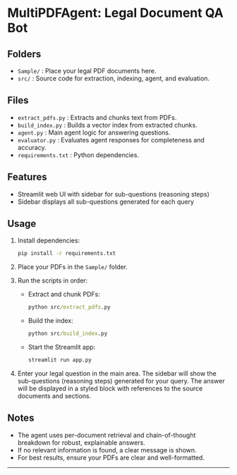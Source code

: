 # MultiPDFAgent: Legal Document QA Bot

## Folders
- `Sample/` : Place your legal PDF documents here.
- `src/` : Source code for extraction, indexing, agent, and evaluation.

## Files
- `extract_pdfs.py` : Extracts and chunks text from PDFs.
- `build_index.py` : Builds a vector index from extracted chunks.
- `agent.py` : Main agent logic for answering questions.
- `evaluator.py` : Evaluates agent responses for completeness and accuracy.
- `requirements.txt` : Python dependencies.

## Features
- Streamlit web UI with sidebar for sub-questions (reasoning steps)
- Sidebar displays all sub-questions generated for each query

## Usage
1. Install dependencies:
   ```cmd
   pip install -r requirements.txt
   ```
2. Place your PDFs in the `Sample/` folder.
3. Run the scripts in order:
   - Extract and chunk PDFs:
     ```cmd
     python src/extract_pdfs.py
     ```
   - Build the index:
     ```cmd
     python src/build_index.py
     ```
   - Start the Streamlit app:
     ```cmd
     streamlit run app.py
     ```

4. Enter your legal question in the main area. The sidebar will show the sub-questions (reasoning steps) generated for your query. The answer will be displayed in a styled block with references to the source documents and sections.

## Notes
- The agent uses per-document retrieval and chain-of-thought breakdown for robust, explainable answers.
- If no relevant information is found, a clear message is shown.
- For best results, ensure your PDFs are clear and well-formatted.

---

